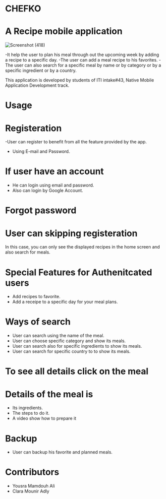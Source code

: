 # CHEFKO
# A Recipe mobile application
![Screenshot (418)](https://user-images.githubusercontent.com/91179363/220161217-89ee7a42-86db-46a5-bd72-c15f0f7051b9.png)


-It help the user to plan his meal through out the upcoming week by adding a recipe to a specific day.
-The user can add a meal recipe to his favorites.
-The user can also search for a specific meal by name or by category or by a specific ingredient or by a country.

This application is developed by students of ITI intake#43, Native Mobile Application Development track.
# Usage
# Registeration
-User can register to benefit from all the feature provided by the app.
- Using E-mail and Password.
# If user have an account 
- He can login using email and password.
- Also can login by Google Account.
# Forgot password

# User can skipping registeration
In this case, you can only see the displayed recipes in the home screen and also search for meals.
# Special Features for Authenitcated users
- Add recipes to favorite.
- Add a receipe to a specific day for your meal plans.
# Ways of search
- User can search using the name of the meal.
- User can choose specific category and show its meals.
- User can search also for specific ingredients to show its meals.
- User can search for specific country to to show its meals.
# To see all details click on the meal
# Details of the meal is
- Its ingredients.
- The steps to do it.
- A video show how to prepare it
# Backup
- User can backup his favorite and planned meals.
 
 # Contributors
 - Yousra Mamdouh Ali
 - Clara Mounir Adly


